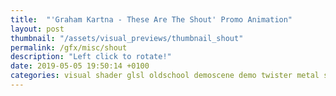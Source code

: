 ```yaml
---
title:  "'Graham Kartna - These Are The Shout' Promo Animation"
layout: post
thumbnail: "/assets/visual_previews/thumbnail_shout"
permalink: /gfx/misc/shout
description: "Left click to rotate!"
date: 2019-05-05 19:50:14 +0100
categories: visual shader glsl oldschool demoscene demo twister metal screensaver dithering scroller
---
```


